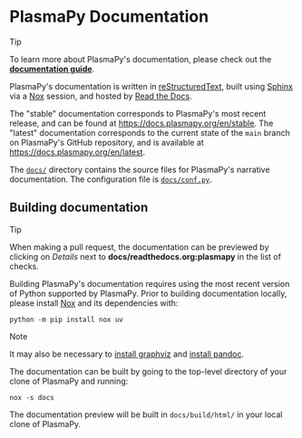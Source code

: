 # PlasmaPy Documentation

> [!TIP]
> To learn more about PlasmaPy's documentation, please check out the
> [**documentation guide**].

PlasmaPy's documentation is written in [reStructuredText], built using
[Sphinx] via a [Nox] session, and hosted by [Read the Docs].

The "stable" documentation corresponds to PlasmaPy's most recent
release, and can be found at https://docs.plasmapy.org/en/stable. The
"latest" documentation corresponds to the current state of the `main`
branch on PlasmaPy's GitHub repository, and is available at
https://docs.plasmapy.org/en/latest.

The [`docs/`] directory contains the source files for PlasmaPy's
narrative documentation. The configuration file is [`docs/conf.py`].

## Building documentation

> [!TIP]
> When making a pull request, the documentation can be previewed by
> clicking on *Details* next to **docs/readthedocs.org:plasmapy** in the
> list of checks.

Building PlasmaPy's documentation requires using the most recent version
of Python supported by PlasmaPy. Prior to building documentation
locally, please install [Nox] and its dependencies with:

```shell
python -m pip install nox uv
```

> [!NOTE]
> It may also be necessary to [install graphviz] and [install pandoc].

The documentation can be built by going to the top-level directory of
your clone of PlasmaPy and running:

```shell
nox -s docs
```

The documentation preview will be built in `docs/build/html/` in your
local clone of PlasmaPy.

[**documentation guide**]: https://docs.plasmapy.org/en/latest/contributing/doc_guide.html
[install graphviz]: https://graphviz.org/download
[install pandoc]: https://pandoc.org/installing.html
[nox]: https://nox.thea.codes
[read the docs]: https://about.readthedocs.com
[restructuredtext]: https://www.sphinx-doc.org/en/master/usage/restructuredtext/basics.html#rst-primer
[sphinx]: https://www.sphinx-doc.org
[`docs/conf.py`]: conf.py
[`docs/`]: .
